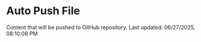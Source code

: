 # Auto Push File

Content that will be pushed to GitHub repository.
Last updated: 06/27/2025, 08:10:08 PM